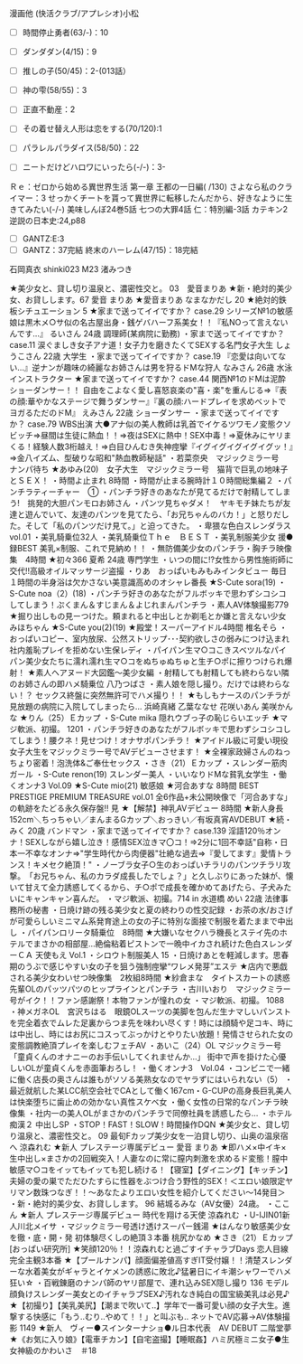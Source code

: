 漫画他
(快活クラブ/アプレシオ)小松
- [ ] 時間停止勇者(63/-)：10
- [ ] ダンダダン(4/15)：9
- [ ] 推しの子(50/45)：2-(013話）
- [ ] 神の雫(58/55)：3
- [ ] 正直不動産：2
- [ ] その着せ替え人形は恋をする(70/120):1

- [ ] パラレルパラダイス(58/50)：22
- [ ] ニートだけどハロワにいったら(-/-)：3-

Ｒｅ：ゼロから始める異世界生活 第一章 王都の一日編( /130)
さよなら私のクライマー：3
せっかくチートを貰って異世界に転移したんだから、好きなように生きてみたい(-/-)
美味しんぼ24巻5話
七つの大罪4話
仁：特別編-3話
カテキン2
逆説の日本史:24,p88

- [ ] GANTZ:E:3
- [ ] GANTZ：37完結
 終末のハーレム(47/15)：18完結

石岡真衣
shinki023 M23 渚みつき

★美少女と、貸し切り温泉と、濃密性交と。 03　愛音まりあ
★新・絶対的美少女、お貸しします。67 愛音 まりあ
★愛音まりあ なまなかだし 20
★絶対的鉄板シチュエーション 5
★家まで送ってイイですか？ case.29 シリーズ№1の敏感娘は黒木メ○サ似の名古屋出身・銭ゲバハーフ系美女！！『私NOって言えないんです…』 るいさん 24歳 調理師(某病院に勤務)
・家まで送ってイイですか？ case.11 涙ぐましき女子アナ道！女子力を磨きたくてSEXする名門女子大生 しょうこさん 22歳 大学生
・家まで送ってイイですか？ case.19 『恋愛は向いてない…』逆ナンが趣味の綺麗なお姉さんは男を狩るドMな狩人 なみさん 26歳 水泳インストラクター
★家まで送ってイイですか？ case.44 関西№1のドMは泥酔ショーダンサー！！ 自由をこよなく愛し喜怒哀楽の"喜・楽"を重んじる⇒『表の顔:華やかなステージで舞うダンサー』『裏の顔:ハードプレイを求めベットでヨガるただのドM』 えみさん 22歳 ショーダンサー
・家まで送ってイイですか？ case.79 WBS出演 大●アナ似の美人教師は乳首でイケるツワモノ変態クソビッチ⇒昼間は生徒に熱血！！⇒夜はSEXに熱中！SEX中毒！⇒夏休みにヤリまくる！経験人数3桁越え！⇒白目ひんむき失神痙攣『イグイグイグイグイグッ！』⇒金八イズム、型破りな昭和"熱血教師秘話"
・若菜奈央　マジックミラー号　ナンパ待ち
★あゆみ(20)　女子大生　マジックミラー号　猫背で巨乳の地味子とＳＥＸ！
・時間よ止まれ 8時間
・時間が止まる腕時計１０時間総集編２
・パンチラティーチャー　①
・パンチラ好きのあなたが見てるだけで射精してしまう!　挑発的大胆パンモロお姉さん
・パンツ見ちゃダメ！　ヤキモチ妹たちが友達と遊んでいて、友達のパンツを見てたら、「お兄ちゃんのバカ！」と怒りだした。そして「私のパンツだけ見て。」と迫ってきた。
・卑猥な色白スレンダラス vol.01
・美乳騎乗位32人
・美乳騎乗位Ｔｈｅ　ＢＥＳＴ
・美乳制服美少女 援●録BEST 美乳×制服、これで見納め！！
・無防備美少女のパンチラ・胸チラ映像集　4時間
★初々366 夏希 24歳 専門学生
・いつの間に!?女性から男性施術師に交代!!高級オイルマッサージ盗撮
・りあ　おっぱいもみもみインタビュー 毎日１時間の半身浴は欠かさない美意識高めのオシャレ番長
★S-Cute sora(19)
・S-Cute noa（2）(18)
・パンチラ好きのあなたがフルボッキで思わずシコシコしてしまう！ぷくまん＆すじまん＆よじれまんパンチラ
・素人AV体験撮影779
★掘り出しもの見ーつけた。頼まれると中出しとか剃毛とか嫌と言えない少女　みほちゃん
★S-Cute you(2)(19)
★殿堂！スーパーアイドル4時間 椎名そら
・おっぱいコピー、室内放尿、公然ストリップ･･･契約欲しさの弱みにつけ込まれ社内羞恥プレイを拒めない生保レディ
・パイパン生マ○コこきスベツルなパイパン美少女たちに濡れ濡れ生マ○コをぬちゅぬちゅと生チ○ポに擦りつけられ爆射！
★素人ヘアヌード大図鑑～美少女編
・射精しても射精しても終わらない隣のお姉さんの即ハメ騎乗位 八乃つばさ
・素人娘を隠し撮り。だけでは終わらない！？ セックス終盤に突然無許可でハメ撮り！！
★もしもナースのパンチラが見放題の病院に入院してしまったら… 浜崎真緒 乙葉ななせ 花咲いあん 美咲かんな
★りん（25）Ｅカップ
・S-Cute mika 隠れウブっ子の恥じらいエッチ
★マジ軟派、初撮。 1201
・パンチラ好きのあなたがフルボッキで思わずシコシコしてしまう！腰クネ！見せつけ！オナサポパンチラ！
★アイドル級に可愛い現役女子大生をマジックミラー号でAVデビューさせます！
★全裸家政婦さんのねっちょり密着！泡洗体&ご奉仕セックス
・さき（21）Ｅカップ
・スレンダー筋肉ガール
・S-Cute renon(19) スレンダー美人
・いいなりドMな貧乳女学生
・働くオンナ3 Vol.09
★S-Cute mio(21) 敏感娘
★河合あすな 8時間 BEST PRESTIGE PREMIUM TREASURE vol.01 全6作品+未公開映像で「河合あすな」の軌跡をたどる永久保存盤!!
見
★【解禁】神乳AVデビュー 8時間
★新人身長152cm＼ちっちゃい／まんまるGカップ＼おっきい／有坂真宵AVDEBUT
★続・みく 20歳 バンドマン
・家まで送ってイイですか？ case.139 淫語120％オンナ！SEXしながら嬉し泣き！感情SEX泣きマ〇コ！⇒2分に1回不幸話"自称・日本一不幸なオンナ⇒"学生時代から肉便器"壮絶な過去⇒『愛してます』愛情トランス！キメセク絶頂！"
・ノーブラ女子○生のおっぱいチラリのパンツチラリ攻撃。　「お兄ちゃん、私のカラダ成長したでしょ？」と久しぶりにあった妹が、懐いて甘えて全力誘惑してくるから、チ○ポで成長を確かめてあげたら、子犬みたいにキャンキャン喜んだ。
・マジ軟派、初撮。714 in 水道橋 めい 22歳 法律事務所の秘書
・日焼け跡の残る美少女と夏の終わりの性交記録
・お茶の水/おさげが可愛らしいミニマム系発育途上の女の子に特別な面接で制服を着たままで中出し
・パイパンロリータ騎乗位　8時間
★大嫌いなセクハラ機長とステイ先のホテルでまさかの相部屋…絶倫粘着ピストンで一晩中イカされ続けた色白スレンダーＣＡ 天使もえ Vol.1
・シロウト制服美人 15
・日焼けあとを軽減します。思春期のうぶで感じやすい女の子を狙う強制痙攣“ワレメ発芽”エステ
★店内で悪戯される美少女わいせつ映像集　2枚組8時間
★紗倉まな　タイトスカートの誘惑 先輩OLのパッツパツのヒップラインとパンチラ
・古川いおり　マジックミラー号がイク！！ファン感謝祭！本物ファンが憧れの女
・マジ軟派、初撮。 1088
・神メガネOL　宮沢ちはる　眼鏡OLスーツの美脚を包んだ生ナマしいパンストを完全着衣でムレた足裏からつま先を味わい尽くす！時には顔騎や足コキ、時には中出し、時にはお尻にコスってぶっかけとやりたい放題！発情させられた女の変態調教絶頂プレイを楽しむフェチAV
・あいこ（24）OL マジックミラー号 「童貞くんのオナニーのお手伝いしてくれませんか…」 街中で声を掛けた心優しいOLが童貞くんを赤面筆おろし！
・働くオンナ3　Vol.04
・コンビニで一緒に働く店長の奥さんは誰もがソソる美熟女なのでヤラずにはいられない（5）
・最近就航した某LCC航空会社でCAとして働く167cm・G-CUPの高身長巨乳美人は快楽堕ちに歯止めの効かない真性スケベ女
・働く女性の日常的なパンチラ映像集
・社内一の美人OLがまさかのパンチラで同僚社員を誘惑したら…
・ホテル痴漢２ 中出しSP
・STOP！FAST！SLOW！時間操作DQN
★美少女と、貸し切り温泉と、濃密性交と。 09 最旬Fカップ美少女を一泊貸し切り、山奥の温泉宿へ 涼森れむ
★新人 プレステージ専属デビュー 愛音 まりあ
★即ハメ×中イキ×生中出し×まさかの2回戦突入！人妻なのに常に膣内刺激を求めるド変態！膣中敏感マ○コをイッてもイッても犯し続ける！【寝室】【ダイニング】【キッチン】夫婦の愛の巣でただひたすらに性器をぶつけ合う野性的SEX！＜エロい娘限定ヤリマン数珠つなぎ！！～あなたよりエロい女性を紹介してください～14発目＞
・新・絶対的美少女、お貸しします。 96 結城るみな（AV女優）24歳。
・ここん
★新人 プレステージ専属デビュー 時代を翔ける天使 涼森れむ
・U-IJIN01新人川北メイサ
・マジックミラー号透け透けスーパー銭湯
★はんなり敏感美少女を徹・底・開・発 初体験尽くしの絶頂３本番 桃尻かなめ
★さき（21）Ｅカップ　[おっぱい研究所]
★笑顔120％！！涼森れむと過ごすイチャラブDays 恋人目線完全主観3本番
★【プールナンパ】顔面偏差値高すぎIT受付嬢！！清楚スレンダーな水着美女がギャラとイケメンの誘惑に敗北♪猛暑日にイキ潮シャワーでハメ狂い☆
・百戦錬磨のナンパ師のヤリ部屋で、連れ込みSEX隠し撮り 136 モデル顔負けスレンダー美女とのイチャラブSEX♪汚れなき純白の国宝級美乳は必見♪
★【初撮り】【美乳美尻】【潮まで吹いて..】学年で一番可愛い顔の女子大生。進撃する快感に「もう..むり..やめて！！」と叫ぶも.. ネットでAV応募→AV体験撮影 1149
★新人　ヴィー●スインターナショ●ル日本代表　AV DEBUT 二階堂夢
★《お気に入り娘》【電車チカン】【自宅盗撮】【睡眠姦】ハミ尻極ミニ女子●生　女神級のかわいさ　＃18














































